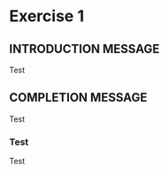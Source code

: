 
<!---
Version: 6.0 
-->
# Exercise 1
## INTRODUCTION MESSAGE


Test
  

  

## COMPLETION MESSAGE
Test




### Test
Test
